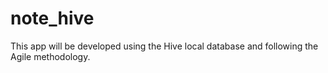 # note_hive

This app will be developed using the Hive local database and following the Agile methodology.
